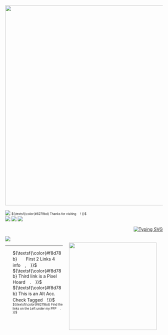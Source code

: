 ### <p align="center"> <img src="https://64.media.tumblr.com/229ada967472ef5945a5f5b82391fcfa/b0aa0b063c11bb0a-c9/s1280x1920/7a9aa4d85837b10877297cf6360752395c2c85cc.pnj" width="640">

![](https://komarev.com/ghpvc/?username=GR3AT3ST-MAGICIAN&color=ecb689) 
<sub><sup> ${\textsf{\color{#6279bd} Thanks for visiting 　! }}$ </sup></sub>  
<img src="https://64.media.tumblr.com/5d12cf3f762bac40ce6ea9d695c158cc/b0aa0b063c11bb0a-99/s100x200/57b9c7016fc04d6df6b853aa6d42484f831bdcaf.pnj"> <img src="https://64.media.tumblr.com/bfe52acb3660287e06336f335324ea77/b0aa0b063c11bb0a-65/s100x200/581b5739cfa77d9268ffa674942c2f289af1298b.pnj"> <img src="https://64.media.tumblr.com/732a7a9af02ad80499bd2e5df3ca5755/b0aa0b063c11bb0a-65/s100x200/f2c3cb786b749761cbe5e02391514bb9ac141d0c.pnj">

<p align="right">
<a href="https://git.io/typing-svg"><img src="https://readme-typing-svg.demolab.com?font=Zen+Kurenaido&weight=500&size=19&duration=800&pause=700&color=EEBA79&center=true&vCenter=true&width=435&lines=%E6%83%B3%E3%81%84%E6%98%8E%E3%81%8B%E3%81%9D%E3%81%86%E3%80%80%E3%81%93%E3%81%AE%E5%A4%9C%E3%82%92%E6%98%8E%E3%81%8B%E3%81%9D%E3%81%86;%E6%B6%99%E3%81%AF%E3%81%BB%E3%81%84%E3%81%A3%E3%80%80%E3%81%97%E3%81%A6%E3%80%80%E7%9C%A0%E3%82%89%E3%81%AA%E3%81%84%E3%82%88%E3%81%86%E3%81%AB" alt="Typing SVG" /></a>
  
<p align="left">
  <img src=https://spotify-github-profile.kittinanx.com/api/view?uid=9f61sehexidt1oeltbb7vatvu&cover_image=true&theme=novatorem&show_offline=false&background_color=121212&interchange=false&bar_color=f0cf56&bar_color_cover=false)](https://github.com/kittinan/spotify-github-profile)>
  <img src="https://64.media.tumblr.com/54c3e57d4dfa3f841b31970693b6c3bd/b0aa0b063c11bb0a-ef/s640x960/b57cda2a6ece7b02e8a4b4e8956b1643731095c9.gifv" width="280" height="280"  width="50%" align="right" style="margin: 20px;">
  <br>
  <hr>
</p>

<p align="left">
  <ul>
    ${\textsf{\color{#f8d78b}　　First 2 Links 4 info　,　}}$ <br/>
    ${\textsf{\color{#f8d78b} Third link is a Pixel Hoard　.　}}$ <br/>
    ${\textsf{\color{#f8d78b} This is an Alt Acc.　Check Tagged　!}}$ <br/> </li>
    <sub><sup> ${\textsf{\color{#6279bd} Find the links on the Left under my PFP 　. }}$ </sup></sub>   
  </ul>
</p>
